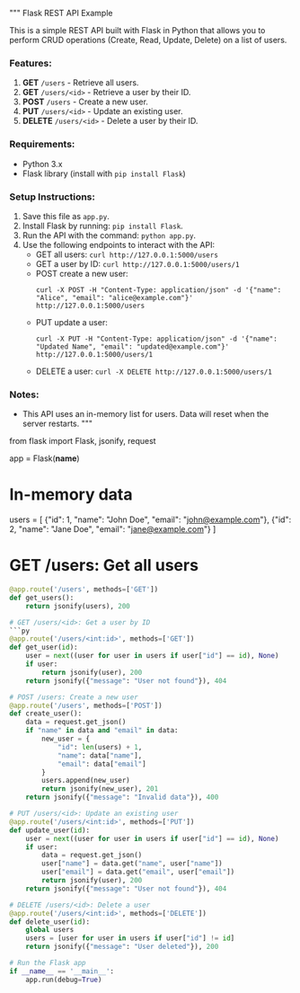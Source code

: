 """
Flask REST API Example

This is a simple REST API built with Flask in Python that allows you to perform CRUD operations (Create, Read, Update, Delete) on a list of users.

### Features:
1. **GET** `/users` - Retrieve all users.
2. **GET** `/users/<id>` - Retrieve a user by their ID.
3. **POST** `/users` - Create a new user.
4. **PUT** `/users/<id>` - Update an existing user.
5. **DELETE** `/users/<id>` - Delete a user by their ID.

### Requirements:
- Python 3.x
- Flask library (install with `pip install Flask`)

### Setup Instructions:
1. Save this file as `app.py`.
2. Install Flask by running: `pip install Flask`.
3. Run the API with the command: `python app.py`.
4. Use the following endpoints to interact with the API:
   - GET all users: `curl http://127.0.0.1:5000/users`
   - GET a user by ID: `curl http://127.0.0.1:5000/users/1`
   - POST create a new user: 
     ```
     curl -X POST -H "Content-Type: application/json" -d '{"name": "Alice", "email": "alice@example.com"}' http://127.0.0.1:5000/users
     ```
   - PUT update a user: 
     ```
     curl -X PUT -H "Content-Type: application/json" -d '{"name": "Updated Name", "email": "updated@example.com"}' http://127.0.0.1:5000/users/1
     ```
   - DELETE a user: `curl -X DELETE http://127.0.0.1:5000/users/1`

### Notes:
- This API uses an in-memory list for users. Data will reset when the server restarts.
"""

from flask import Flask, jsonify, request

app = Flask(__name__)

# In-memory data
users = [
    {"id": 1, "name": "John Doe", "email": "john@example.com"},
    {"id": 2, "name": "Jane Doe", "email": "jane@example.com"}
]

# GET /users: Get all users
```py
@app.route('/users', methods=['GET'])
def get_users():
    return jsonify(users), 200

# GET /users/<id>: Get a user by ID
```py
@app.route('/users/<int:id>', methods=['GET'])
def get_user(id):
    user = next((user for user in users if user["id"] == id), None)
    if user:
        return jsonify(user), 200
    return jsonify({"message": "User not found"}), 404

# POST /users: Create a new user
@app.route('/users', methods=['POST'])
def create_user():
    data = request.get_json()
    if "name" in data and "email" in data:
        new_user = {
            "id": len(users) + 1,
            "name": data["name"],
            "email": data["email"]
        }
        users.append(new_user)
        return jsonify(new_user), 201
    return jsonify({"message": "Invalid data"}), 400

# PUT /users/<id>: Update an existing user
@app.route('/users/<int:id>', methods=['PUT'])
def update_user(id):
    user = next((user for user in users if user["id"] == id), None)
    if user:
        data = request.get_json()
        user["name"] = data.get("name", user["name"])
        user["email"] = data.get("email", user["email"])
        return jsonify(user), 200
    return jsonify({"message": "User not found"}), 404

# DELETE /users/<id>: Delete a user
@app.route('/users/<int:id>', methods=['DELETE'])
def delete_user(id):
    global users
    users = [user for user in users if user["id"] != id]
    return jsonify({"message": "User deleted"}), 200

# Run the Flask app
if __name__ == '__main__':
    app.run(debug=True)
